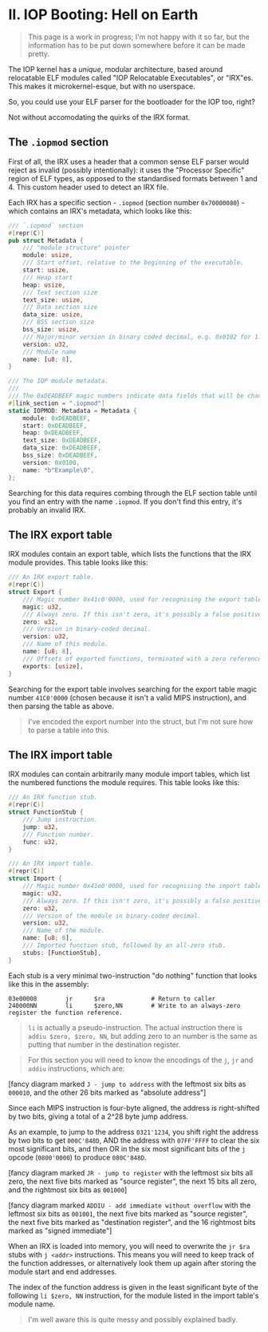# II. IOP Booting: Hell on Earth

> This page is a work in progress; I'm not happy with it so far, but the information has to be
> put down somewhere before it can be made pretty.

The IOP kernel has a *unique*, modular architecture, based around relocatable ELF modules called
"IOP Relocatable Executables", or "IRX"es. This makes it microkernel-esque, but with no userspace.

So, you could use your ELF parser for the bootloader for the IOP too, right?

Not without accomodating the quirks of the IRX format.

## The `.iopmod` section

First of all, the IRX uses a header that a common sense ELF parser would reject as invalid
(possibly intentionally): it uses the "Processor Specific" region of ELF types, as opposed to the
standardised formats between 1 and 4. This custom header used to detect an IRX file.

Each IRX has a specific section - `.iopmod` (section number `0x70000080`) - which contains an IRX's
metadata, which looks like this:

```rust
/// `.iopmod` section
#[repr(C)]
pub struct Metadata {
    /// "module structure" pointer
    module: usize,
    /// Start offset, relative to the beginning of the executable.
    start: usize,
    /// Heap start
    heap: usize,
    /// Text section size
    text_size: usize,
    /// Data section size
    data_size: usize,
    /// BSS section size
    bss_size: usize,
    /// Major/minor version in binary coded decimal, e.g. 0x0102 for 1.2.
    version: u32,
    /// Module name
    name: [u8; 8],
}

/// The IOP module metadata.
///
/// The 0xDEADBEEF magic numbers indicate data fields that will be changed after compile.
#[link_section = ".iopmod"]
static IOPMOD: Metadata = Metadata {
    module: 0xDEADBEEF,
    start: 0xDEADBEEF,
    heap: 0xDEADBEEF,
    text_size: 0xDEADBEEF,
    data_size: 0xDEADBEEF,
    bss_size: 0xDEADBEEF,
    version: 0x0100,
    name: *b"Example\0",
};
```

Searching for this data requires combing through the ELF section table until you find an entry with
the name `.iopmod`. If you don't find this entry, it's probably an invalid IRX.

## The IRX export table

IRX modules contain an export table, which lists the functions that the IRX module provides. This
table looks like this:

```rust
/// An IRX export table.
#[repr(C)]
struct Export {
    /// Magic number 0x41c0'0000, used for recognising the export table.
    magic: u32,
    /// Always zero. If this isn't zero, it's possibly a false positive.
    zero: u32,
    /// Version in binary-coded decimal.
    version: u32,
    /// Name of this module.
    name: [u8; 8],
    /// Offsets of exported functions, terminated with a zero reference.
    exports: [usize],
}
```

Searching for the export table involves searching for the export table magic number `41C0'0000`
(chosen because it isn't a valid MIPS instruction), and then parsing the table as above.

> I've encoded the export number into the struct, but I'm not sure how to parse a table into this.

## The IRX import table

IRX modules can contain arbitrarily many module import tables, which list the numbered functions
the module requires. This table looks like this:

```rust
/// An IRX function stub.
#[repr(C)]
struct FunctionStub {
    /// Jump instruction.
    jump: u32,
    /// Function number.
    func: u32,
}

/// An IRX import table.
#[repr(C)]
struct Import {
    /// Magic number 0x41e0'0000, used for recognising the import table.
    magic: u32,
    /// Always zero. If this isn't zero, it's possibly a false positive.
    zero: u32,
    /// Version of the module in binary-coded decimal.
    version: u32,
    /// Name of the module.
    name: [u8; 8],
    /// Imported function stub, followed by an all-zero stub.
    stubs: [FunctionStub],
}
```

Each stub is a very minimal two-instruction "do nothing" function that looks like this in the
assembly:

```
03e00008        jr      $ra             # Return to caller
240000NN        li      $zero,NN        # Write to an always-zero register the function reference.
```

> `li` is actually a pseudo-instruction. The actual instruction there is `addiu $zero, $zero, NN`,
> but adding zero to an number is the same as putting that number in the destination register.

> For this section you will need to know the encodings of the `j`, `jr` and `addiu` instructions,
> which are:

[fancy diagram marked `J - jump to address` with the leftmost six bits as `000010`, and the other
26 bits marked as "absolute address"]

Since each MIPS instruction is four-byte aligned, the address is right-shifted by two bits, giving
a total of a 2^28 byte jump address.

As an example, to jump to the address `0321'1234`, you shift right the address by two bits to get
`000C'848D`, AND the address with `07FF'FFFF` to clear the six most significant bits, and then OR 
in the six most significant bits of the `j` opcode (`0800'0000`) to produce `080C'848D`.

[fancy diagram marked `JR - jump to register` with the leftmost six bits all zero, the next five
bits marked as "source register", the next 15 bits all zero, and the rightmost six bits as
`001000`]

[fancy diagram marked `ADDIU - add immediate without overflow` with the leftmost six bits as
`001001`, the next five bits marked as "source register", the next five bits marked as 
"destination register", and the 16 rightmost bits marked as "signed immediate"]

When an IRX is loaded into memory, you will need to overwrite the `jr $ra` stubs with `j <addr>`
instructions. This means you will need to keep track of the function addresses, or alternatively
look them up again after storing the module start and end addresses.

The index of the function address is given in the least significant byte of the following
`li $zero, NN` instruction, for the module listed in the import table's module name.

> I'm well aware this is quite messy and possibly explained badly.
